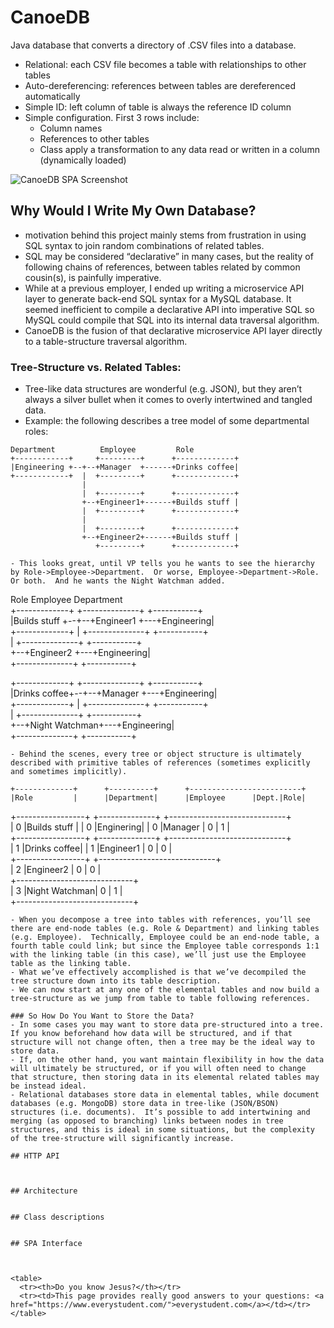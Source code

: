 # CanoeDB  
Java database that converts a directory of .CSV files into a database.  
  
- Relational: each CSV file becomes a table with relationships to other tables  
- Auto-dereferencing: references between tables are dereferenced automatically  
- Simple ID: left column of table is always the reference ID column  
- Simple configuration.  First 3 rows include:  
	- Column names  
	- References to other tables  
	- Class apply a transformation to any data read or written in a column (dynamically loaded)  
  
![CanoeDB SPA Screenshot](readme_images/CanoeDB_screenshot.jpg)  
	  
## Why Would I Write My Own Database?  
- motivation behind this project mainly stems from frustration in using SQL syntax to join random combinations of related tables.  
- SQL may be considered “declarative” in many cases, but the reality of following chains of references, between tables related by common cousin(s), is painfully imperative.  
- While at a previous employer, I ended up writing a microservice API layer to generate back-end SQL syntax for a MySQL database.  It seemed inefficient to compile a declarative API into imperative SQL so MySQL could compile that SQL into its internal data traversal algorithm.  
- CanoeDB is the fusion of that declarative microservice API layer directly to a table-structure traversal algorithm.  
  
### Tree-Structure vs. Related Tables:  
- Tree-like data structures are wonderful (e.g. JSON), but they aren’t always a silver bullet when it comes to overly intertwined and tangled data.  
- Example: the following describes a tree model of some departmental roles:  
```  
Department          Employee         Role  
+------------+     +---------+      +-------------+  
|Engineering +--+--+Manager  +------+Drinks coffee|  
+------------+  |  +---------+      +-------------+  
                |  
                |  +---------+      +-------------+  
                +--+Engineer1+------+Builds stuff |  
                |  +---------+      +-------------+  
                |  
                |  +---------+      +-------------+  
                +--+Engineer2+------+Builds stuff |  
                   +---------+      +-------------+  
  
- This looks great, until VP tells you he wants to see the hierarchy by Role->Employee->Department.  Or worse, Employee->Department->Role. Or both.  And he wants the Night Watchman added.  
```  
Role                 Employee           Department  
+-------------+     +--------------+   +-----------+  
|Builds stuff +--+--+Engineer1     +---+Engineering|  
+-------------+  |  +--------------+   +-----------+  
                 |  +--------------+   +-----------+  
                 +--+Engineer2     +---+Engineering|  
                    +--------------+   +-----------+  
                                        
+-------------+     +--------------+   +-----------+  
|Drinks coffee+--+--+Manager       +---+Engineering|  
+-------------+  |  +--------------+   +-----------+  
                 |  +--------------+   +-----------+  
                 +--+Night Watchman+---+Engineering|  
                    +--------------+   +-----------+  
```  
- Behind the scenes, every tree or object structure is ultimately described with primitive tables of references (sometimes explicitly and sometimes implicitly).  
```  
    +-------------+      +----------+      +-------------------------+  
    |Role         |      |Department|      |Employee      |Dept.|Role|  
+-----------------+  +--------------+  +-----------------------------+  
| 0 |Builds stuff |  | 0 |Enginering|  | 0 |Manager       |  0  | 1  |  
+-----------------+  +--------------+  +-----------------------------+  
| 1 |Drinks coffee|                    | 1 |Engineer1     |  0  | 0  |  
+-----------------+                    +-----------------------------+  
                                       | 2 |Engineer2     |  0  | 0  |  
                                       +-----------------------------+  
                                       | 3 |Night Watchman|  0  | 1  |  
                                       +-----------------------------+  
```  
- When you decompose a tree into tables with references, you’ll see there are end-node tables (e.g. Role & Department) and linking tables (e.g. Employee).  Technically, Employee could be an end-node table, a fourth table could link; but since the Employee table corresponds 1:1 with the linking table (in this case), we’ll just use the Employee table as the linking table.  
- What we’ve effectively accomplished is that we’ve decompiled the tree structure down into its table description.  
- We can now start at any one of the elemental tables and now build a tree-structure as we jump from table to table following references.  
  
### So How Do You Want to Store the Data?  
- In some cases you may want to store data pre-structured into a tree.  If you know beforehand how data will be structured, and if that structure will not change often, then a tree may be the ideal way to store data.   
- If, on the other hand, you want maintain flexibility in how the data will ultimately be structured, or if you will often need to change that structure, then storing data in its elemental related tables may be instead ideal.  
- Relational databases store data in elemental tables, while document databases (e.g. MongoDB) store data in tree-like (JSON/BSON) structures (i.e. documents).  It’s possible to add intertwining and merging (as opposed to branching) links between nodes in tree structures, and this is ideal in some situations, but the complexity of the tree-structure will significantly increase.  
  
## HTTP API  
  
  
  
## Architecture  
  
  
## Class descriptions  
  
  
## SPA Interface  
  
  
  
<table>
  <tr><th>Do you know Jesus?</th></tr>
  <tr><td>This page provides really good answers to your questions: <a href="https://www.everystudent.com/">everystudent.com</a></td></tr>
</table>

